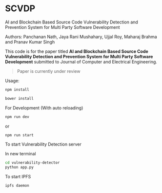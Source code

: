 # SCVDP

AI and Blockchain Based Source Code Vulnerability Detection and Prevention System for Multi Party Software Development

Authors: Panchanan Nath, Jaya Rani Mushahary, Ujjal Roy, Maharaj Brahma and Pranav Kumar Singh

This code is for the paper titled **AI and Blockchain Based Source Code Vulnerability Detection and Prevention System for Multi Party Software Development** submitted to Journal of Computer and Electrical Engineering.

> Paper is currently under review

Usage:

```sh
npm install
```

```sh
bower install
```

For Development (With auto reloading)

```sh
npm run dev
```

or

```sh
npm run start
```

To start Vulnerability Detection server

In new terminal

```sh
cd vulnerability-detector
python app.py
```

To start IPFS

```sh
ipfs daemon
```
